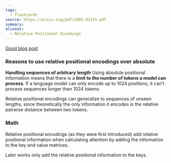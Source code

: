 ```yaml
---
tags:
  - flashcards
source: https://arxiv.org/pdf/1803.02155.pdf
summary: 
aliases:
  - Relative Positional Encodings
---
```

[Good blog post](https://jaketae.github.io/study/relative-positional-encoding/)

### Reasons to use relative positional encodings over absolute
**Handling sequences of arbitrary length**
Using absolute positional information means that there is a **limit to the number of tokens a model can process**. If a language model can only encode up to 1024 positions, it can't process sequences longer than 1024 tokens.

Relative positional encodings can generalize to sequences of unseen lengths, since theoretically the only information it encodes is the relative pairwise distance between two tokens.

### Math
Relative positional encodings (as they were first introduced) add relative positional information when calculating attention by adding the information to the key and value matrices.

Later works only add the relative positional information to the keys.

